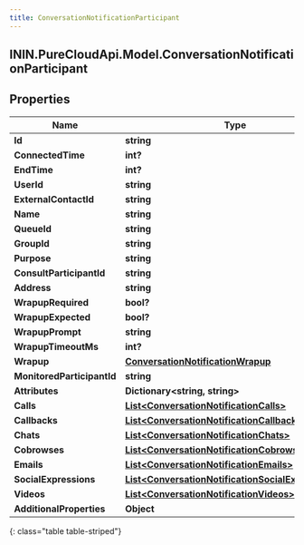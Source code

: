 ```yaml
---
title: ConversationNotificationParticipant
---
```

## ININ.PureCloudApi.Model.ConversationNotificationParticipant

## Properties

|Name | Type | Description | Notes|
|------------ | ------------- | ------------- | -------------|
| **Id** | **string** |  | [optional] |
| **ConnectedTime** | **int?** |  | [optional] |
| **EndTime** | **int?** |  | [optional] |
| **UserId** | **string** |  | [optional] |
| **ExternalContactId** | **string** |  | [optional] |
| **Name** | **string** |  | [optional] |
| **QueueId** | **string** |  | [optional] |
| **GroupId** | **string** |  | [optional] |
| **Purpose** | **string** |  | [optional] |
| **ConsultParticipantId** | **string** |  | [optional] |
| **Address** | **string** |  | [optional] |
| **WrapupRequired** | **bool?** |  | [optional] |
| **WrapupExpected** | **bool?** |  | [optional] |
| **WrapupPrompt** | **string** |  | [optional] |
| **WrapupTimeoutMs** | **int?** |  | [optional] |
| **Wrapup** | [**ConversationNotificationWrapup**](ConversationNotificationWrapup.html) |  | [optional] |
| **MonitoredParticipantId** | **string** |  | [optional] |
| **Attributes** | **Dictionary&lt;string, string&gt;** |  | [optional] |
| **Calls** | [**List&lt;ConversationNotificationCalls&gt;**](ConversationNotificationCalls.html) |  | [optional] |
| **Callbacks** | [**List&lt;ConversationNotificationCallbacks&gt;**](ConversationNotificationCallbacks.html) |  | [optional] |
| **Chats** | [**List&lt;ConversationNotificationChats&gt;**](ConversationNotificationChats.html) |  | [optional] |
| **Cobrowses** | [**List&lt;ConversationNotificationCobrowses&gt;**](ConversationNotificationCobrowses.html) |  | [optional] |
| **Emails** | [**List&lt;ConversationNotificationEmails&gt;**](ConversationNotificationEmails.html) |  | [optional] |
| **SocialExpressions** | [**List&lt;ConversationNotificationSocialExpressions&gt;**](ConversationNotificationSocialExpressions.html) |  | [optional] |
| **Videos** | [**List&lt;ConversationNotificationVideos&gt;**](ConversationNotificationVideos.html) |  | [optional] |
| **AdditionalProperties** | **Object** |  | [optional] |
{: class="table table-striped"}



